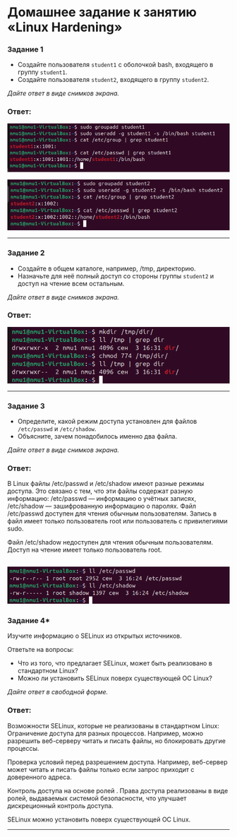 # Домашнее задание к занятию «Linux Hardening»



### Задание 1

- Создайте пользователя `student1` с оболочкой bash, входящего в группу `student1`.
- Создайте пользователя `student2`, входящего в группу `student2`.

*Дайте ответ в виде снимков экрана.*

### Ответ:

![png](image.png)

![png](image-1.png)

------

### Задание 2

- Создайте в общем каталоге, например, /tmp, директорию.
- Назначьте для неё полный доступ со стороны группы `student2` и доступ на чтение всем остальным.

*Дайте ответ в виде снимков экрана.*

### Ответ:

![png](image-2.png)

------

### Задание 3

- Определите, какой режим доступа установлен для файлов `/etc/passwd` и `/etc/shadow`.
- Объясните, зачем понадобилось именно два файла.

*Дайте ответ в виде снимков экрана.*

### Ответ:

В Linux файлы /etc/passwd и /etc/shadow имеют разные режимы доступа. Это связано с тем, что эти файлы содержат разную информацию: /etc/passwd — информацию о учётных записях, /etc/shadow — зашифрованную информацию о паролях.
Файл /etc/passwd доступен для чтения обычным пользователям.
Запись в файл имеет только пользователь root или пользователь с привилегиями sudo.

Файл /etc/shadow недоступен для чтения обычным пользователям.
Доступ на чтение имеет только пользователь root. 

![png](image-3.png)
------

### Задание 4*

Изучите информацию о SELinux из открытых источников.

Ответьте на вопросы:

- Что из того, что предлагает SELinux, может быть реализовано в стандартном Linux?
- Можно ли установить SELinux поверх существующей ОС Linux?

*Дайте ответ в свободной форме.*

### Ответ:

Возможности SELinux, которые не реализованы в стандартном Linux:
Ограничение доступа для разных процессов. Например, можно разрешить веб-серверу читать и писать файлы, но блокировать другие процессы. 

Проверка условий перед разрешением доступа. Например, веб-сервер может читать и писать файлы только если запрос приходит с доверенного адреса. 

Контроль доступа на основе ролей . Права доступа реализованы в виде ролей, выдаваемых системой безопасности, что улучшает дискреционный контроль доступа. 

SELinux можно установить поверх существующей ОС Linux. 

------
